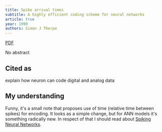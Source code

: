 ```yaml
---
title: Spike arrival times
subtitle: A highly efficient coding scheme for neural networks
article: true
year: 1990
authors: Simon J Thorpe
---
```


[PDF](https://web.archive.org/web/20120215151304/http://pop.cerco.ups-tlse.fr/fr_vers/documents/thorpe_sj_90_91.pdf)

No abstract

## Cited as

explain how neuron can code digital and analog data

## My understanding

Funny, it's a small note that proposes use of time (relative time between spikes) for encoding. It looks as a simple change, but for ANN models it's something radically new. In respect of that I should read about [Spiking Neural Networks](/science/neuron/spiking-neural-networks).